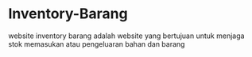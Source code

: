 # Inventory-Barang
website inventory barang adalah website yang bertujuan untuk menjaga stok memasukan atau pengeluaran bahan dan barang
